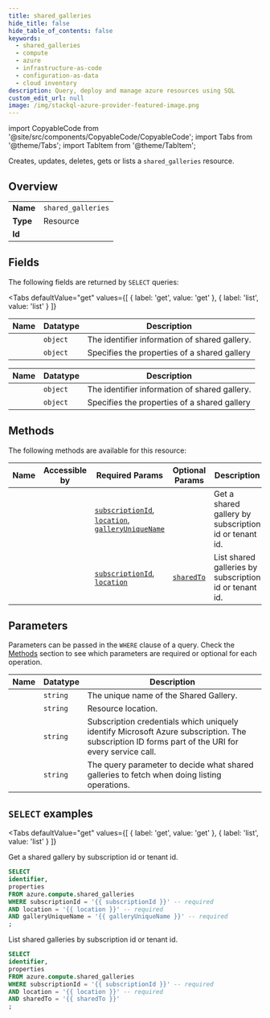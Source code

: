 ```yaml
--- 
title: shared_galleries
hide_title: false
hide_table_of_contents: false
keywords:
  - shared_galleries
  - compute
  - azure
  - infrastructure-as-code
  - configuration-as-data
  - cloud inventory
description: Query, deploy and manage azure resources using SQL
custom_edit_url: null
image: /img/stackql-azure-provider-featured-image.png
---
```


import CopyableCode from '@site/src/components/CopyableCode/CopyableCode';
import Tabs from '@theme/Tabs';
import TabItem from '@theme/TabItem';

Creates, updates, deletes, gets or lists a <code>shared_galleries</code> resource.

## Overview
<table><tbody>
<tr><td><b>Name</b></td><td><code>shared_galleries</code></td></tr>
<tr><td><b>Type</b></td><td>Resource</td></tr>
<tr><td><b>Id</b></td><td><CopyableCode code="azure.compute.shared_galleries" /></td></tr>
</tbody></table>

## Fields

The following fields are returned by `SELECT` queries:

<Tabs
    defaultValue="get"
    values={[
        { label: 'get', value: 'get' },
        { label: 'list', value: 'list' }
    ]}
>
<TabItem value="get">

<table>
<thead>
    <tr>
    <th>Name</th>
    <th>Datatype</th>
    <th>Description</th>
    </tr>
</thead>
<tbody>
<tr>
    <td><CopyableCode code="identifier" /></td>
    <td><code>object</code></td>
    <td>The identifier information of shared gallery.</td>
</tr>
<tr>
    <td><CopyableCode code="properties" /></td>
    <td><code>object</code></td>
    <td>Specifies the properties of a shared gallery</td>
</tr>
</tbody>
</table>
</TabItem>
<TabItem value="list">

<table>
<thead>
    <tr>
    <th>Name</th>
    <th>Datatype</th>
    <th>Description</th>
    </tr>
</thead>
<tbody>
<tr>
    <td><CopyableCode code="identifier" /></td>
    <td><code>object</code></td>
    <td>The identifier information of shared gallery.</td>
</tr>
<tr>
    <td><CopyableCode code="properties" /></td>
    <td><code>object</code></td>
    <td>Specifies the properties of a shared gallery</td>
</tr>
</tbody>
</table>
</TabItem>
</Tabs>

## Methods

The following methods are available for this resource:

<table>
<thead>
    <tr>
    <th>Name</th>
    <th>Accessible by</th>
    <th>Required Params</th>
    <th>Optional Params</th>
    <th>Description</th>
    </tr>
</thead>
<tbody>
<tr>
    <td><a href="#get"><CopyableCode code="get" /></a></td>
    <td><CopyableCode code="select" /></td>
    <td><a href="#parameter-subscriptionId"><code>subscriptionId</code></a>, <a href="#parameter-location"><code>location</code></a>, <a href="#parameter-galleryUniqueName"><code>galleryUniqueName</code></a></td>
    <td></td>
    <td>Get a shared gallery by subscription id or tenant id.</td>
</tr>
<tr>
    <td><a href="#list"><CopyableCode code="list" /></a></td>
    <td><CopyableCode code="select" /></td>
    <td><a href="#parameter-subscriptionId"><code>subscriptionId</code></a>, <a href="#parameter-location"><code>location</code></a></td>
    <td><a href="#parameter-sharedTo"><code>sharedTo</code></a></td>
    <td>List shared galleries by subscription id or tenant id.</td>
</tr>
</tbody>
</table>

## Parameters

Parameters can be passed in the `WHERE` clause of a query. Check the [Methods](#methods) section to see which parameters are required or optional for each operation.

<table>
<thead>
    <tr>
    <th>Name</th>
    <th>Datatype</th>
    <th>Description</th>
    </tr>
</thead>
<tbody>
<tr id="parameter-galleryUniqueName">
    <td><CopyableCode code="galleryUniqueName" /></td>
    <td><code>string</code></td>
    <td>The unique name of the Shared Gallery.</td>
</tr>
<tr id="parameter-location">
    <td><CopyableCode code="location" /></td>
    <td><code>string</code></td>
    <td>Resource location.</td>
</tr>
<tr id="parameter-subscriptionId">
    <td><CopyableCode code="subscriptionId" /></td>
    <td><code>string</code></td>
    <td>Subscription credentials which uniquely identify Microsoft Azure subscription. The subscription ID forms part of the URI for every service call.</td>
</tr>
<tr id="parameter-sharedTo">
    <td><CopyableCode code="sharedTo" /></td>
    <td><code>string</code></td>
    <td>The query parameter to decide what shared galleries to fetch when doing listing operations.</td>
</tr>
</tbody>
</table>

## `SELECT` examples

<Tabs
    defaultValue="get"
    values={[
        { label: 'get', value: 'get' },
        { label: 'list', value: 'list' }
    ]}
>
<TabItem value="get">

Get a shared gallery by subscription id or tenant id.

```sql
SELECT
identifier,
properties
FROM azure.compute.shared_galleries
WHERE subscriptionId = '{{ subscriptionId }}' -- required
AND location = '{{ location }}' -- required
AND galleryUniqueName = '{{ galleryUniqueName }}' -- required
;
```
</TabItem>
<TabItem value="list">

List shared galleries by subscription id or tenant id.

```sql
SELECT
identifier,
properties
FROM azure.compute.shared_galleries
WHERE subscriptionId = '{{ subscriptionId }}' -- required
AND location = '{{ location }}' -- required
AND sharedTo = '{{ sharedTo }}'
;
```
</TabItem>
</Tabs>
